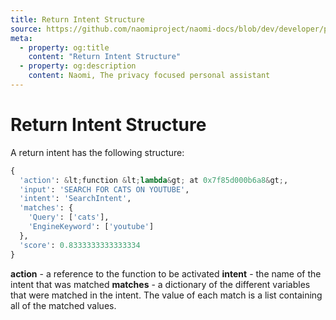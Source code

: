 ```yaml
---
title: Return Intent Structure
source: https://github.com/naomiproject/naomi-docs/blob/dev/developer/plugins/returnintent.md
meta:
  - property: og:title
    content: "Return Intent Structure"
  - property: og:description
    content: Naomi, The privacy focused personal assistant
---
```


# Return Intent Structure

A return intent has the following structure:
```python
{
  'action': &lt;function &lt;lambda&gt; at 0x7f85d000b6a8&gt;,
  'input': 'SEARCH FOR CATS ON YOUTUBE',
  'intent': 'SearchIntent',
  'matches': {
    'Query': ['cats'],
    'EngineKeyword': ['youtube']
  },
  'score': 0.8333333333333334
}
```

**action** - a reference to the function to be activated
**intent** - the name of the intent that was matched
**matches** - a dictionary of the different variables that
were matched in the intent. The value of each match is a
list containing all of the matched values.

<DocPreviousVersions/>
<EditPageLink/>
